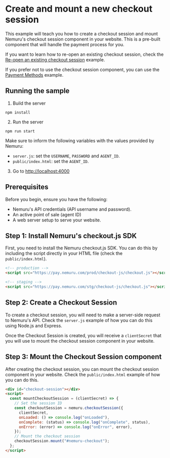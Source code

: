 # Create and mount a new checkout session

This example will teach you how to create a checkout session and mount Nemuru's checkout session component in your website. This is a pre-built component that will handle the payment process for you.

If you want to learn how to re-open an existing checkout session, check the [Re-open an existing checkout session](../03-reopening_checkout_session/README.md) example.

If you prefer not to use the checkout session component, you can use the [Payment Methods](../02-using_payment_methods/README.md) example.

## Running the sample

1. Build the server

```shell
npm install
```

2. Run the server

```shell
npm run start
```

Make sure to inform the following variables with the values provided by Nemuru:

- `server.js`: set the `USERNAME`, `PASSWORD` and `AGENT_ID`.
- `public/index.html`: set the `AGENT_ID`.

3. Go to [http://localhost:4000](http://localhost:4000)

## Prerequisites

Before you begin, ensure you have the following:

- Nemuru's API credentials (API username and password).
- An active point of sale (agent ID)
- A web server setup to serve your website.

## Step 1: Install Nemuru's checkout.js SDK

First, you need to install the Nemuru checkout.js SDK. You can do this by including the script directly in your HTML file (check the `public/index.html`).

```html
<!-- production -->
<script src="https://pay.nemuru.com/prod/checkout-js/checkout.js"></script>

<!-- staging -->
<script src="https://pay.nemuru.com/stg/checkout-js/checkout.js"></script>
```

## Step 2: Create a Checkout Session

To create a checkout session, you will need to make a server-side request to Nemuru's API. Check the `server.js` example of how you can do this using Node.js and Express.

Once the Checkout Session is created, you will receive a `clientSecret` that you will use to mount the checkout session component in your website.

## Step 3: Mount the Checkout Session component

After creating the checkout session, you can mount the checkout session component in your website. Check the `public/index.html` example of how you can do this.

```html
<div id="checkout-session"></div>
<script>
  const mountCheckoutSession = (clientSecret) => {
    // Set the session ID
    const checkoutSession = nemuru.checkoutSession({
      clientSecret,
      onLoaded: () => console.log("onLoaded"),
      onComplete: (status) => console.log("onComplete", status),
      onError: (error) => console.log("onError", error),
    });
    // Mount the checkout session
    checkoutSession.mount("#nemuru-checkout");
  };
</script>
```
